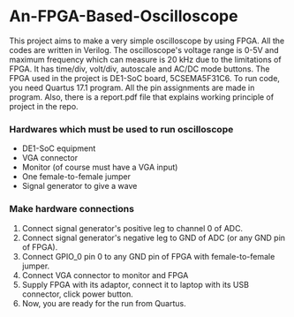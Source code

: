 # An-FPGA-Based-Oscilloscope

This project aims to make a very simple oscilloscope by using FPGA. All the codes are written in Verilog. The oscilloscope's voltage range is 0-5V and maximum frequency which can measure is 20 kHz due to the limitations of FPGA. It has time/div, volt/div, autoscale and AC/DC mode buttons. The FPGA used in the project is DE1-SoC board, 5CSEMA5F31C6. To run code, you need Quartus 17.1 program. All the pin assignments are made in program. Also, there is a report.pdf file that explains working principle of project in the repo.

### Hardwares which must be used to run oscilloscope
* DE1-SoC equipment
* VGA connector
* Monitor (of course must have a VGA input)
* One female-to-female jumper 
* Signal generator to give a wave 

### Make hardware connections
1. Connect signal generator's positive leg to channel 0 of ADC.
2. Connect signal generator's negative leg to GND of ADC (or any GND pin of FPGA).
3. Connect GPIO_0 pin 0 to any GND pin of FPGA with female-to-female jumper.
4. Connect VGA connector to monitor and FPGA
5. Supply FPGA with its adaptor, connect it to laptop with its USB connector, click power button.
6. Now, you are ready for the run from Quartus.
